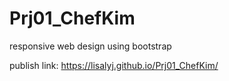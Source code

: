 # Prj01_ChefKim
responsive web design using bootstrap


publish link: https://lisalyj.github.io/Prj01_ChefKim/
